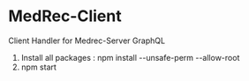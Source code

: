 # MedRec-Client

Client Handler for Medrec-Server GraphQL

1. Install all packages : npm install --unsafe-perm --allow-root
2. npm start
